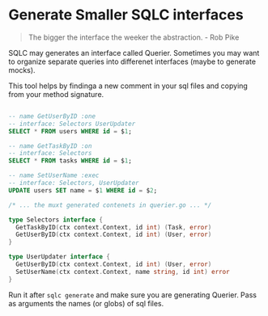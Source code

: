 # Generate Smaller SQLC interfaces

> The bigger the interface the weeker the abstraction. - Rob Pike

SQLC may generates an interface called Querier.
Sometimes you may want to organize separate queries into differenet interfaces (maybe to generate mocks).

This tool helps by findinga a new comment in your sql files and copying from your method signature.

```sql

-- name GetUserByID :one
-- interface: Selectors UserUpdater
SELECT * FROM users WHERE id = $1;

-- name GetTaskByID :on
-- interface: Selectors
SELECT * FROM tasks WHERE id = $1;

-- name SetUserName :exec
-- interface: Selectors, UserUpdater
UPDATE users SET name = $1 WHERE id = $2;

```

```go
/* ... the muxt generated contenets in querier.go ... */

type Selectors interface {
  GetTaskByID(ctx context.Context, id int) (Task, error)
  GetUserByID(ctx context.Context, id int) (User, error)
}

type UserUpdater interface {
  GetUserByID(ctx context.Context, id int) (User, error)
  SetUserName(ctx context.Context, name string, id int) error
}

```

Run it after `sqlc generate` and make sure you are generating Querier.
Pass as arguments the names (or globs) of sql files.
